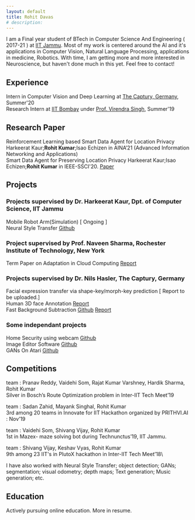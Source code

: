 ```yaml
---
layout: default
title: Rohit Davas 
# description: 
---
```

<!-- ## Introduction -->
I am a Final year student of BTech in Computer Science And Engineering ( 2017-21 ) at [IIT Jammu](https://iitjammu.ac.in/).
Most of my work is centered around the AI and it's applications in Computer Vision, Natural Language Processing, applications in medicine, Robotics. 
With time, I am getting more and more interested in Neuroscience, but haven't done much in this yet. Feel free to contact!

## Experience
Intern in Computer Vision and Deep Learning at [The Captury, Germany](http://thecaptury.com/), Summer'20\
Research Intern at [IIT Bombay](http://www.iitb.ac.in/) under [Prof. Virendra Singh](https://www.ee.iitb.ac.in/~viren/), Summer'19 

## Research Paper

Reinforcement Learning based Smart Data Agent for Location Privacy Harkeerat Kaur;**Rohit Kumar**;Isao Echizen
in AINA’21 (Advanced Information Networking and Applications)\
Smart Data Agent for Preserving Location Privacy Harkeerat Kaur;Isao Echizen;**Rohit Kumar** in IEEE-SSCI'20. [Paper](https://ieeexplore.ieee.org/document/9308396)

## Projects

### Projects supervised by Dr. Harkeerat Kaur, Dpt. of Computer Science, IIT Jammu
Mobile Robot Arm(Simulation) [ Ongoing ]\
Neural Style Transfer [Github](https://github.com/rohitdavas/Neural-Style-Transfer)

### Project supervised by Prof. Naveen Sharma, Rochester Institute of Technology, New York
Term Paper on Adaptation in Cloud Computing [Report](https://rohitdavas.github.io/projects/Adaptation-in-cloud-computing/Adaptation-in-cloud-computing.pdf)

### Projects supervised by Dr. Nils Hasler, The Captury, Germany
Facial expression transfer via shape-key/morph-key prediction [ Report to be uploaded.]\
Human 3D face Annotation [Report](https://rohitdavas.github.io/projects/Human-3D-face-annotation/Human-3D-face-annotation.pdf) \
Fast Background Subtraction [Github](https://rohitdavas.github.io/Fast-Background-Subtraction/) [Report](https://rohitdavas.github.io/projects/Fast-Background-Subtraction/Fast-Background-Subtraction.pdf)
  
### Some independant projects
Home Security using webcam [Github](https://github.com/rohitdavas/Home-Camera-Security/)\
Image Editor Software [Github](https://github.com/rohitdavas/ImageEditor/)\
GANs On Atari [Github](https://github.com/rohitdavas/GANs-On-Atari)

## Competitions
team : Pranav Reddy, Vaidehi Som, Rajat Kumar Varshney, Hardik Sharma, Rohit Kumar\
Silver in Bosch’s Route Optimization problem in Inter-IIT Tech Meet’19

team : Sadan Zahid, Mayank Singhal, Rohit Kumar\
3rd among 20 teams in Innovate for IIT Hackathon organized by PRITHVI.AI : Nov’19
  
team : Vaidehi Som, Shivang Vijay, Rohit Kumar\
1st in Mazex- maze solving bot during Technunctus’19, IIT Jammu.
  
team : Shivang Vijay, Keshav Vyas, Rohit Kumar\
9th among 23 IIT's in PlutoX hackathon in Inter-IIT Tech Meet’18\

I have also worked with Neural Style Transfer; object detection; GANs; segmentation; visual odometry; depth maps; Text generation; Music generation; etc.

## Education
Actively pursuing online education. More in resume. 

